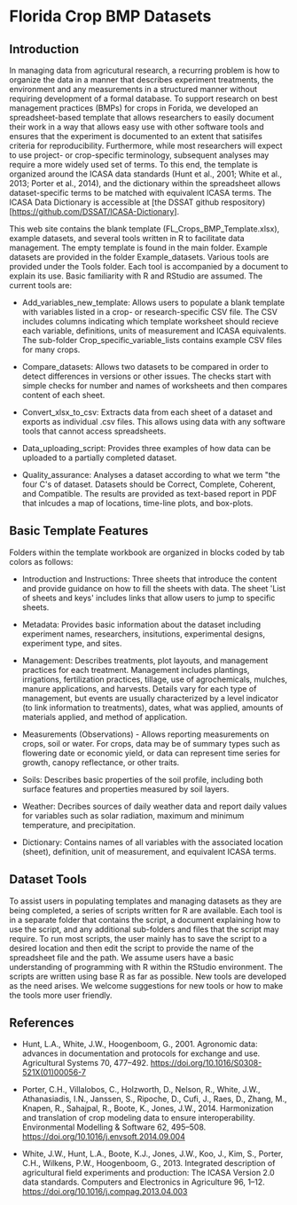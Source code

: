 # Florida Crop BMP Datasets

## Introduction

In managing data from agricutural research, a recurring problem is how to organize the data in a manner that describes experiment treatments, the environment and any measurements in a structured manner without requiring development of a formal database. To support research on best management practices (BMPs) for crops in Forida, we developed an spreadsheet-based template that allows researchers to easily document their work in a way that allows easy use with other software tools and ensures that the experiment is documented to an extent that satisifes criteria for reproducibility. Furthermore, while most researchers will expect to use project- or crop-specific terminology, subsequent analyses may require a more widely used set of terms. To this end, the template is organized around the ICASA data standards (Hunt et al., 2001; White et al., 2013; Porter et al., 2014), and the dictionary within the spreadsheet allows dataset-specific terms to be matched with equivalent ICASA terms. The ICASA Data Dictionary is accessible at [the DSSAT github respository)[https://github.com/DSSAT/ICASA-Dictionary].

This web site contains the blank template (FL_Crops_BMP_Template.xlsx), example datasets, and several tools written in R to facilitate data management. The empty template is found in the main folder. Example datasets are provided in the folder Example_datasets. Various tools are provided under the Tools folder. Each tool is accompanied by a document to explain its use. Basic familiarity with R and RStudio are assumed. The current tools are:

- Add_variables_new_template: Allows users to populate a blank template with variables listed in a crop- or research-specific CSV file. The CSV includes columns indicating which template worksheet should recieve each variable, definitions, units of measurement and ICASA equivalents. The sub-folder Crop_specific_variable_lists contains example CSV files for many crops.

- Compare_datasets: Allows two datasets to be compared in order to detect differences in versions or other issues. The checks start with simple checks for number and names of worksheets and then compares content of each sheet.

- Convert_xlsx_to_csv: Extracts data from each sheet of a dataset and exports as individual .csv files. This allows using data with any software tools that cannot access spreadsheets.

- Data_uploading_script: Provides three examples of how data can be uploaded to a partially completed dataset.

- Quality_assurance: Analyses a dataset according to what we term "the four C's of dataset. Datasets should be Correct, Complete, Coherent, and Compatible. The results are provided as text-based report in PDF that inlcudes a map of locations, time-line plots, and box-plots.

## Basic Template Features

Folders within the template workbook are organized in blocks coded by tab colors as follows:

- Introduction and Instructions: Three sheets that introduce the content and provide guidance on how to fill the sheets with data. The sheet 'List of sheets and keys' includes links that allow users to jump to specific sheets.

- Metadata: Provides basic information about the dataset including experiment names, researchers, insitutions, experimental designs, experiment type, and sites.

- Management: Describes treatments, plot layouts, and management practices for each treatment. Management includes plantings, irrigations, fertilization practices, tillage, use of agrochemicals, mulches, manure applications, and harvests. Details vary for each type of management, but events are usually characterized by a level indicator (to link information to treatments), dates, what was applied, amounts of materials applied, and method of application.

- Measurements (Observations) - Allows reporting measurements on crops, soil or water. For crops, data may be of summary types such as flowering date or economic yield, or data can represent time series for growth, canopy reflectance, or other traits.

- Soils: Describes basic properties of the soil profile, including both surface features and properties measured by soil layers.

- Weather: Decribes sources of daily weather data and report daily values for variables such as solar radiation, maximum and minimum temperature, and precipitation.

- Dictionary: Contains names of all variables with the associated location (sheet), definition, unit of measurement, and equivalent ICASA terms.

## Dataset Tools

  To assist users in populating templates and managing datasets as they are being completed, a series of scripts written for R are available. Each tool is in a separate folder that contains the script, a document explaining how to use the script, and any additional sub-folders and files that the script may require. To run most scripts, the user mainly has to save the script to a desired location and then edit the script to provide the name of the spreadsheet file and the path. We assume users have a basic understanding of programming with R within the RStudio environment. The scripts are written using base R as far as possible.
  New tools are developed as the need arises. We welcome suggestions for new tools or how to make the tools more user friendly.

## References

* Hunt, L.A., White, J.W., Hoogenboom, G., 2001. Agronomic data: advances in documentation and protocols for exchange and use. Agricultural Systems 70, 477–492. https://doi.org/10.1016/S0308-521X(01)00056-7

* Porter, C.H., Villalobos, C., Holzworth, D., Nelson, R., White, J.W., Athanasiadis, I.N., Janssen, S., Ripoche, D., Cufi, J., Raes, D., Zhang, M., Knapen, R., Sahajpal, R., Boote, K., Jones, J.W., 2014. Harmonization and translation of crop modeling data to ensure interoperability. Environmental Modelling & Software 62, 495–508. https://doi.org/10.1016/j.envsoft.2014.09.004

* White, J.W., Hunt, L.A., Boote, K.J., Jones, J.W., Koo, J., Kim, S., Porter, C.H., Wilkens, P.W., Hoogenboom, G., 2013. Integrated description of agricultural field experiments and production: The ICASA Version 2.0 data standards. Computers and Electronics in Agriculture 96, 1–12. https://doi.org/10.1016/j.compag.2013.04.003
